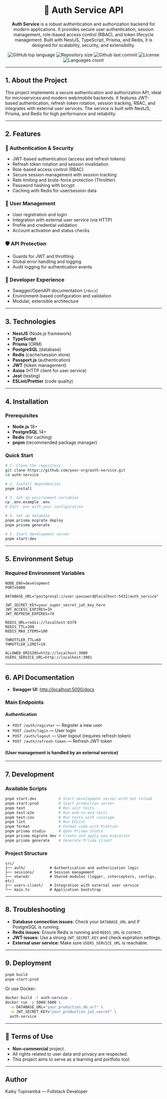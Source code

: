 <div align="center">

# 🔐 Auth Service API

**Auth Service** is a robust authentication and authorization backend for modern applications. It provides secure user authentication, session management, role-based access control (RBAC), and token lifecycle management. Built with NestJS, TypeScript, Prisma, and Redis, it is designed for scalability, security, and extensibility.

</div>

<div align="center">

![GitHub top language](https://img.shields.io/github/languages/top/kaikyMoura/auth-service)
![Repository size](https://img.shields.io/github/repo-size/kaikyMoura/auth-service)
![Github last commit](https://img.shields.io/github/last-commit/kaikyMoura/auth-service)
![License](https://img.shields.io/badge/license-UNLICENSED-blue)
![Languages count](https://img.shields.io/github/languages/count/kaikyMoura/auth-service)

</div>

---

## 1. About the Project

This project implements a secure authentication and authorization API, ideal for microservices and modern web/mobile backends. It features JWT-based authentication, refresh token rotation, session tracking, RBAC, and integrates with external user services. The service is built with NestJS, Prisma, and Redis for high performance and reliability.

---

## 2. Features

### 🔐 Authentication & Security
- JWT-based authentication (access and refresh tokens)
- Refresh token rotation and session invalidation
- Role-based access control (RBAC)
- Secure session management with session tracking
- Rate limiting and brute-force protection (Throttler)
- Password hashing with bcrypt
- Caching with Redis for user/session data

### 👥 User Management
- User registration and login
- Integration with external user service (via HTTP)
- Profile and credential validation
- Account activation and status checks

### 🛡️ API Protection
- Guards for JWT and throttling
- Global error handling and logging
- Audit logging for authentication events

### 🧰 Developer Experience
- Swagger/OpenAPI documentation (`/docs`)
- Environment-based configuration and validation
- Modular, extensible architecture

---

## 3. Technologies

- **NestJS** (Node.js framework)
- **TypeScript**
- **Prisma** (ORM)
- **PostgreSQL** (database)
- **Redis** (cache/session store)
- **Passport.js** (authentication)
- **JWT** (token management)
- **Axios** (HTTP client for user service)
- **Jest** (testing)
- **ESLint/Prettier** (code quality)

---

## 4. Installation

### Prerequisites
- **Node.js** 18+
- **PostgreSQL** 14+
- **Redis** (for caching)
- **pnpm** (recommended package manager)

### Quick Start

```bash
# 1. Clone the repository
git clone https://github.com/your-org/auth-service.git
cd auth-service

# 2. Install dependencies
pnpm install

# 3. Set up environment variables
cp .env.example .env
# Edit .env with your configuration

# 4. Set up database
pnpm prisma migrate deploy
pnpm prisma generate

# 5. Start development server
pnpm start:dev
```

---

## 5. Environment Setup

### Required Environment Variables

```env
NODE_ENV=development
PORT=5000

DATABASE_URL="postgresql://user:password@localhost:5432/auth_service"

JWT_SECRET_KEY=your_super_secret_jwt_key_here
JWT_ACCESS_EXPIRES=1h
JWT_REFRESH_EXPIRES=7d

REDIS_URL=redis://localhost:6379
REDIS_TTL=300
REDIS_MAX_ITEMS=100

THROTTLER_TTL=60
THROTTLER_LIMIT=10

ALLOWED_ORIGINS=http://localhost:3000
USERS_SERVICE_URL=http://localhost:3001
```

---

## 6. API Documentation

- **Swagger UI:** [http://localhost:5000/docs](http://localhost:5000/docs)

### Main Endpoints

#### Authentication
- `POST /auth/register` — Register a new user
- `POST /auth/login` — User login
- `POST /auth/logout` — User logout (requires refresh token)
- `POST /auth/refresh-token` — Refresh JWT token

#### (User management is handled by an external service)

---

## 7. Development

### Available Scripts

```bash
pnpm start:dev          # Start development server with hot reload
pnpm start:prod         # Start production server
pnpm test               # Run unit tests
pnpm test:e2e           # Run end-to-end tests
pnpm test:cov           # Run tests with coverage
pnpm lint               # Run ESLint
pnpm format             # Format code with Prettier
pnpm prisma studio      # Open Prisma Studio
pnpm prisma migrate dev # Create and apply new migration
pnpm prisma generate    # Generate Prisma client
```

### Project Structure

```
src/
├── auth/           # Authentication and authorization logic
├── sessions/       # Session management
├── shared/         # Shared modules (logger, interceptors, configs, etc)
├── users-client/   # Integration with external user service
└── main.ts         # Application bootstrap
```

---

## 8. Troubleshooting

- **Database connection issues:** Check your `DATABASE_URL` and if PostgreSQL is running.
- **Redis issues:** Ensure Redis is running and `REDIS_URL` is correct.
- **JWT issues:** Use a strong `JWT_SECRET_KEY` and check expiration settings.
- **External user service:** Make sure `USERS_SERVICE_URL` is reachable.

---

## 9. Deployment

```bash
pnpm build
pnpm start:prod
```

Or use Docker:

```bash
docker build -t auth-service .
docker run -p 5000:5000 \
  -e DATABASE_URL="your_production_db_url" \
  -e JWT_SECRET_KEY="your_production_jwt_secret" \
  auth-service
```

---

## 📝 Terms of Use

- **Non-commercial** project.
- All rights related to user data and privacy are respected.
- This project aims to serve as a learning and portfolio tool.

---

## Author

Kaiky Tupinambá — Fullstack Developer
